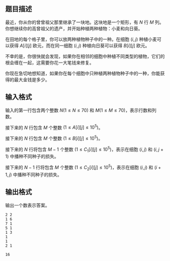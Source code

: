 ## 题目描述
最近，你从你的曾曾祖父那里继承了一块地。这块地是一个矩形，有 $N$ 行 $M$ 列。你想继续你的高曾祖父的遗产，并开始种植两种植物：小麦和向日葵。

在田地的每个格子里，你可以放两种植物种子中的一种。在细胞 $(i,j)$ 种植小麦可以获得 $A[i][j]$ 欧元，而在同一细胞 $(i,j)$ 种植向日葵可以获得 $B[i][j]$ 欧元。

不幸的是，你很快就会发现，如果你在相邻的细胞中种植不同类型的植物，它们的根会缠在一起，这需要你花一大笔钱来修复。

你现在急切地想知道，如果你在每个细胞中只种植两种植物种子中的一种，你能获得的最大金钱是多少。

## 输入格式
输入的第一行包含两个整数 $N(1≤N≤70)$ 和 $M(1≤M≤70)$，表示行数和列数。

接下来的 $N$ 行包含 $M$ 个整数 $(1≤A[i][j]≤10^5)$。

接下来的 $N$ 行包含 $M$ 个整数 $(1≤B[i][j]≤10^5)$。

接下来的 $N$ 行将包含 $M−1$ 个整数 $(1≤C_1[i][j]≤10^5)$，表示在细胞 $(i,j)$ 和 $(i,j+1)$ 中播种不同种子的损失。

接下来的 $N-1$ 行将包含 $M$ 个整数 $(1≤C_2[i][j]≤10^5)$，表示在细胞 $(i,j)$ 和 $(i+1,j)$ 中播种不同种子的损失。

## 输出格式
输出一个数表示答案。

```input1
2 2
1 6
7 1
5 1
1 3
1
1
2 1
```

```output1
16
```

